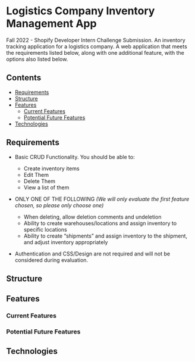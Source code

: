 # Logistics Company Inventory Management App #
Fall 2022 - Shopify Developer Intern Challenge Submission. An inventory tracking application for a logistics company. A web application that meets the requirements listed below, along with one additional feature, with the options also listed below.

## Contents ##
- [Requirements](#requirements)
- [Structure](#structure)
- [Features](#features)
    - [Current Features](#current-features)
    - [Potential Future Features](#future-features)
- [Technologies](#technologies)

<a name="requirements"></a>
## Requirements ##
- Basic CRUD Functionality. You should be able to:
    - Create inventory items
    - Edit Them
    - Delete Them
    - View a list of them

- ONLY ONE OF THE FOLLOWING _(We will only evaluate the first feature chosen, so please only choose one)_
    - When deleting, allow deletion comments and undeletion
    - Ability to create warehouses/locations and assign inventory to specific locations
    - Ability to create “shipments” and assign inventory to the shipment, and adjust inventory appropriately

- Authentication and CSS/Design are not required and will not be considered during evaluation.

<a name="structure"></a>
## Structure ##

<a name="features"></a>
## Features ##

<a name="current-features"></a>
### Current Features ###

<a name="potential-features"></a>
### Potential Future Features ###

<a name="technologies"></a>
## Technologies ##

